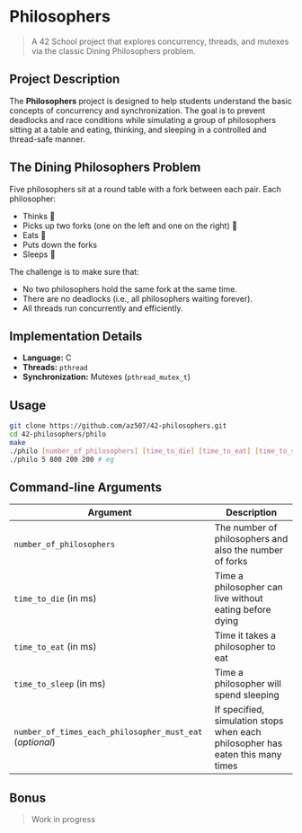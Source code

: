 # Philosophers

> A 42 School project that explores concurrency, threads, and mutexes via the classic Dining Philosophers problem.

## Project Description

The **Philosophers** project is designed to help students understand the basic concepts of concurrency and synchronization. The goal is to prevent deadlocks and race conditions while simulating a group of philosophers sitting at a table and eating, thinking, and sleeping in a controlled and thread-safe manner.

## The Dining Philosophers Problem

Five philosophers sit at a round table with a fork between each pair. Each philosopher:
- Thinks 🤔
- Picks up two forks (one on the left and one on the right) 🍴
- Eats 🍝
- Puts down the forks
- Sleeps 🛌

The challenge is to make sure that:
- No two philosophers hold the same fork at the same time.
- There are no deadlocks (i.e., all philosophers waiting forever).
- All threads run concurrently and efficiently.

## Implementation Details

- **Language:** C
- **Threads:** `pthread`
- **Synchronization:** Mutexes (`pthread_mutex_t`)

## Usage
```bash
git clone https://github.com/az507/42-philosophers.git
cd 42-philosophers/philo
make
./philo [number_of_philosophers] [time_to_die] [time_to_eat] [time_to_sleep] [number_of_times_each_philosopher_must_eat]
./philo 5 800 200 200 # eg
```

## Command-line Arguments
| Argument | Description |
| -------- | ----------- |
| `number_of_philosophers` | 	The number of philosophers and also the number of forks |
| `time_to_die` (in ms) | 	Time a philosopher can live without eating before dying |
| `time_to_eat` (in ms) | 	Time it takes a philosopher to eat |
| `time_to_sleep` (in ms) | Time a philosopher will spend sleeping |
| `number_of_times_each_philosopher_must_eat ` (*optional*) | If specified, simulation stops when each philosopher has eaten this many times |

## Bonus

> Work in progress
